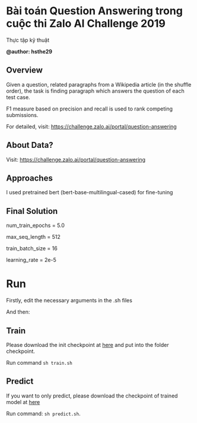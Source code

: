 # Bài toán Question Answering trong cuộc thi Zalo AI Challenge 2019
Thực tập kỹ thuật

**@author: hsthe29**

## Overview 
Given a question, related paragraphs from a Wikipedia article (in the shuffle order), the task is finding paragraph which answers the question of each test case.

F1 measure based on precision and recall is used to rank competing submissions. 

For detailed, visit: https://challenge.zalo.ai/portal/question-answering

## About Data?

Visit: https://challenge.zalo.ai/portal/question-answering

## Approaches 

I used pretrained bert (bert-base-multilingual-cased) for fine-tuning

## Final Solution 

num_train_epochs = 5.0

max_seq_length = 512 

train_batch_size = 16

learning_rate = 2e-5

# Run

Firstly, edit the necessary arguments in the .sh files

And then:

## Train 
Please download the init checkpoint at [here]() and put into the folder checkpoint.

Run command ``` sh train.sh ```


## Predict
If you want to only predict, please download the checkpoint of trained model at [here]()

Run command: ``` sh predict.sh ```. 


